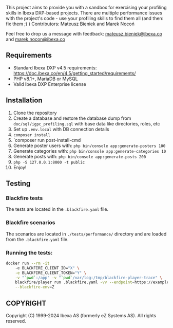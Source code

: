 This project aims to provide you with a sandbox for exercising your profiling skills in Ibexa DXP-based projects.
There are multiple performance issues with the project's code - use your profiling skills to find them all (and then: fix them ;) )
Contributors: Mateusz Bieniek and Marek Nocoń

Feel free to drop us a message with feedback: mateusz.bieniek@ibexa.co and marek.nocon@ibexa.co

## Requirements
- Standard Ibexa DXP v4.5 requirements: https://doc.ibexa.co/en/4.5/getting_started/requirements/
- PHP v8.1+, MariaDB or MySQL
- Valid Ibexa DXP Enterprise license

## Installation
1. Clone the repository
2. Create a database and restore the database dump from `doc/sql/igpc_profiling.sql` with base data like directories, roles, etc
3. Set up `.env.local` with DB connection details
4. `composer install`
5. `composer run post-install-cmd
6. Generate poster users with: `php bin/console app:generate-posters 100`
7. Generate categories with: `php bin/console app:generate-categories 10`
8. Generate posts with: `php bin/console app:generate-posts 200`
9. `php -S 127.0.0.1:8000 -t public`
10. Enjoy!

## Testing

### Blackfire tests

The tests are located in the `.blackfire.yaml` file.

### Blackfire scenarios

The scenarios are located in `./tests/performance/` directory and are loaded from the `.blackfire.yaml` file.

### Running the tests:

```sh
docker run --rm -it 
    -e BLACKFIRE_CLIENT_ID="X" \
    -e BLACKFIRE_CLIENT_TOKEN="Y" \
    -v "`pwd`:/app" -v "`pwd`/var/log:/tmp/blackfire-player-trace" \
    blackfire/player run .blackfire.yaml -vv --endpoint=https://example.com --tracer -vv \
    --blackfire-env=Z
```

## COPYRIGHT
Copyright (C) 1999-2024 Ibexa AS (formerly eZ Systems AS). All rights reserved.
